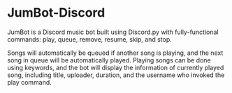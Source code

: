 # JumBot-Discord
JumBot is a Discord music bot built using Discord.py with fully-functional commands: play, queue, remove, resume, skip, and stop.

Songs will automatically be queued if another song is playing, and the next song in queue will be automatically played. Playing songs can be done using keywords, and the bot will display the information of currently played song, including title, uploader, duration, and the username who invoked the play command.
